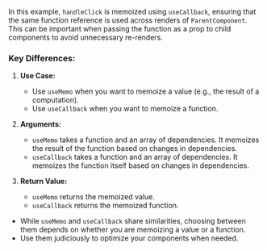 
In this example, `handleClick` is memoized using `useCallback`, ensuring that the same function reference is used across renders of `ParentComponent`. This can be important when passing the function as a prop to child components to avoid unnecessary re-renders.

### Key Differences:

1. **Use Case:**
   - Use `useMemo` when you want to memoize a value (e.g., the result of a computation).
   - Use `useCallback` when you want to memoize a function.

2. **Arguments:**
   - `useMemo` takes a function and an array of dependencies. It memoizes the result of the function based on changes in dependencies.
   - `useCallback` takes a function and an array of dependencies. It memoizes the function itself based on changes in dependencies.

3. **Return Value:**
   - `useMemo` returns the memoized value.
   - `useCallback` returns the memoized function.

- While `useMemo` and `useCallback` share similarities, choosing between them depends on whether you are memoizing a value or a function.
- Use them judiciously to optimize your components when needed.
